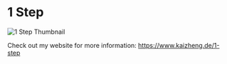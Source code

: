 # 1 Step

<img src="READMEAssets/onestep-thumbnail.jpg" alt = "1 Step Thumbnail">

Check out my website for more information: https://www.kaizheng.de/1-step
